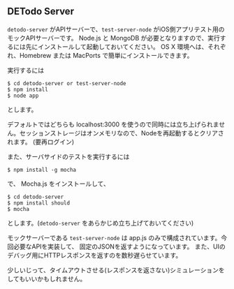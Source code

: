 ## DETodo Server

`detodo-server` がAPIサーバーで、`test-server-node` がiOS側アプリテスト用のモックAPIサーバーです。
Node.js と MongoDB が必要となりますので、実行するには先にインストールして起動しておいてください。
OS X 環境へは、それぞれ、Homebrew または MacPorts で簡単にインストールできます。

実行するには

    $ cd detodo-server or test-server-node
    $ npm install
    $ node app

とします。

デフォルトではどちらも localhost:3000 を使うので同時には立ち上げられません。セッションストレージはオンメモリなので、Nodeを再起動するとクリアされます。
(要再ログイン)

また、サーバサイドのテストを実行するには

    $ npm install -g mocha
    
で、 Mocha.js をインストールして、

    $ cd detodo-server
    $ npm install should
    $ mocha

とします。(`detodo-server` をあらかじめ立ち上げておいてください)

モックサーバーである `test-server-node` は app.js のみで構成されています。今回必要なAPIを実装して、
固定のJSONを返すようになっています。
また、UIのデバッグ用にHTTPレスポンスを返すのを数秒遅らせています。

少しいじって、タイムアウトさせる(レスポンスを返さない)シミュレーションをしてもいいかもしれません。

